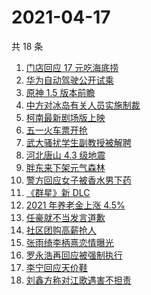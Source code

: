 # 2021-04-17

共 18 条

<!-- BEGIN -->
<!-- 最后更新时间 Sat Apr 17 2021 23:01:35 GMT+0800 (China Standard Time) -->

1. [门店回应 17 元吃海底捞](https://www.zhihu.com/search?q=海底捞)
2. [华为自动驾驶公开试乘](https://www.zhihu.com/search?q=华为自动驾驶)
3. [原神 1.5 版本前瞻](https://www.zhihu.com/search?q=原神)
4. [中方对冰岛有关人员实施制裁](https://www.zhihu.com/search?q=冰岛)
5. [柯南最新剧场版上映](https://www.zhihu.com/search?q=名侦探柯南：绯色的子弹)
6. [五一火车票开抢](https://www.zhihu.com/search?q=五一火车票)
7. [武大骚扰学生副教授被解聘](https://www.zhihu.com/search?q=武大)
8. [河北唐山 4.3 级地震](https://www.zhihu.com/search?q=唐山地震)
9. [胖东来下架元气森林](https://www.zhihu.com/search?q=胖东来)
10. [警方回应女子被香水男下药](https://www.zhihu.com/search?q=香水迷药)
11. [《群星》新 DLC](https://www.zhihu.com/search?q=群星)
12. [2021 年养老金上涨 4.5%](https://www.zhihu.com/search?q=养老金上涨)
13. [任豪就不当发言道歉](https://www.zhihu.com/search?q=任豪)
14. [社区团购高薪抢人](https://www.zhihu.com/search?q=社区团购)
15. [张雨绮李柄熹恋情曝光](https://www.zhihu.com/search?q=张雨绮)
16. [罗永浩再回应被强制执行](https://www.zhihu.com/search?q=罗永浩)
17. [李宁回应天价鞋](https://www.zhihu.com/search?q=李宁)
18. [刘鑫方称对江歌遇害不担责](https://www.zhihu.com/search?q=江歌案)

<!-- END -->
